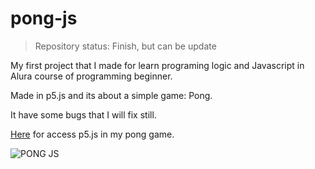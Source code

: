 # pong-js
>Repository status: Finish, but can be update

My first project that I made for learn programing logic and Javascript in Alura course of programming beginner. 

Made in p5.js and its about a simple game: Pong. 

It have some bugs that I will fix still. 

[Here](https://editor.p5js.org/DiegoF-G/sketches/_5gLdCCuU) for access p5.js in my pong game.

![PONG JS](https://github.com/DiegoF-G/pong.js/assets/108773248/d2639e23-38aa-4ee5-adb3-8ae4d1dfd744)
